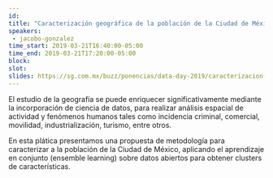 ```yaml
---
id: 
title: "Caracterización geográfica de la población de la Ciudad de México"
speakers:
 - jacobo-gonzalez
time_start: 2019-03-21T16:40:00-05:00
time_end: 2019-03-21T17:20:00-05:00
block: 
slot: 
slides: https://sg.com.mx/buzz/ponencias/data-day-2019/caracterizacion-geografica-de-la-poblacion-de-la-ciudad-de-mexico
---
```


El estudio de la geografía se puede enriquecer significativamente mediante la incorporación de ciencia de datos, para realizar análisis espacial de actividad y fenómenos humanos tales como incidencia criminal, comercial, movilidad, industrialización, turismo, entre otros.

En esta plática presentamos una propuesta de metodología para caracterizar a la población de la Ciudad de México, aplicando el aprendizaje en conjunto (ensemble learning) sobre datos abiertos para obtener clusters de características.

&nbsp;

&nbsp;